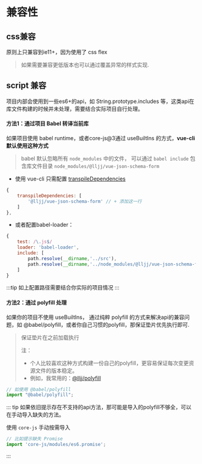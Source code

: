# 兼容性

## css兼容
原则上只兼容到ie11+，因为使用了 css flex

> 如果需要兼容更低版本也可以通过覆盖异常的样式实现.

## script 兼容
项目内部会使用到一些es6+的api，如 String.prototype.includes 等，这类api在库文件构建的时候并未处理，需要结合实际项目自行处理。

#### 方法1：通过项目 Babel 转译当前库
如果项目使用 babel runtime，或者core-js@3通过 useBuiltIns 的方式，**vue-cli 默认使用这种方式**
> babel 默认忽略所有 `node_modules` 中的文件， 可以通过 `babel include` 包含库文件目录 `node_modules/@lljj/vue-json-schema-form`

* 使用 vue-cli 只需配置  [transpileDependencies](https://cli.vuejs.org/zh/config/#transpiledependencies)

```js
{
    transpileDependencies: [
        '@lljj/vue-json-schema-form' // + 添加这一行
    ]
},
```

* 或者配置babel-loader：
```js
{
    test: /\.js$/
    loader: 'babel-loader',
    include: [
        path.resolve(__dirname,'../src'),
        path.resolve(__dirname,'../node_modules/@lljj/vue-json-schema-form') // + 添加这一行
    ]
}
```

:::tip
如上配置路径需要结合你实际的项目情况
:::

#### 方法2：通过 polyfill 处理
如果你的项目不使用 useBuiltIns， 通过纯粹 polyfill 的方式来解决api的兼容问题，如 @babel/polyfill，或者你自己习惯的polyfill，那保证垫片优先执行即可.

> 保证垫片在之前加载执行
>
> 注：
>* 个人比较喜欢这种方式构建一份自己的polyfill，更容易保证每次变更资源文件的版本稳定。
>* 例如，我常用的：[@lljj/polyfill](https://github.com/liujunchina/polyfill)

```js
// 如使用 @babel/polyfill
import "@babel/polyfill";
```

::: tip
如果依旧提示存在不支持的api方法，那可能是导入的polyfill不够全，可以在手动导入缺失的方法。

使用 `core-js` 手动按需导入

```js
// 比如提示缺失 Promise
import 'core-js/modules/es6.promise';
```
:::

